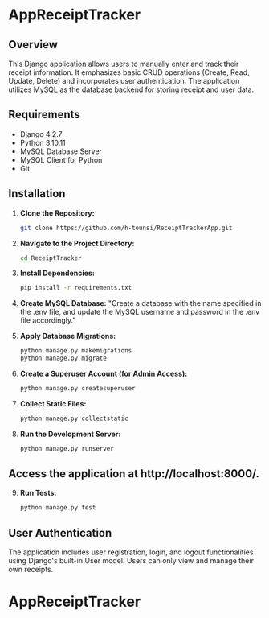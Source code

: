 ﻿# AppReceiptTracker


## Overview

This Django application allows users to manually enter and track their receipt information. It emphasizes basic CRUD operations (Create, Read, Update, Delete) and incorporates user authentication. The application utilizes MySQL as the database backend for storing receipt and user data.

## Requirements

- Django 4.2.7
- Python 3.10.11
- MySQL Database Server
- MySQL Client for Python
- Git


## Installation

1. **Clone the Repository:**

   ```bash
   git clone https://github.com/h-tounsi/ReceiptTrackerApp.git

2. **Navigate to the Project Directory:**
    ```bash
    cd ReceiptTracker
3. **Install Dependencies:**
    ```bash
    pip install -r requirements.txt  

4. **Create MySQL Database:**
    "Create a database with the name specified in the .env file, and update the MySQL username and password in the .env file accordingly."
5. **Apply Database Migrations:**
    ```bash
    python manage.py makemigrations
    python manage.py migrate
6. **Create a Superuser Account (for Admin Access):**
    ```bash
    python manage.py createsuperuser
7. **Collect Static Files:**
    ```bash
    python manage.py collectstatic

8. **Run the Development Server:**
    ```bash
    python manage.py runserver

## Access the application at http://localhost:8000/.

9. **Run Tests:**
    ```bash
    python manage.py test


## User Authentication
The application includes user registration, login, and logout functionalities using Django's built-in User model. 
Users can only view and manage their own receipts.

# AppReceiptTracker

